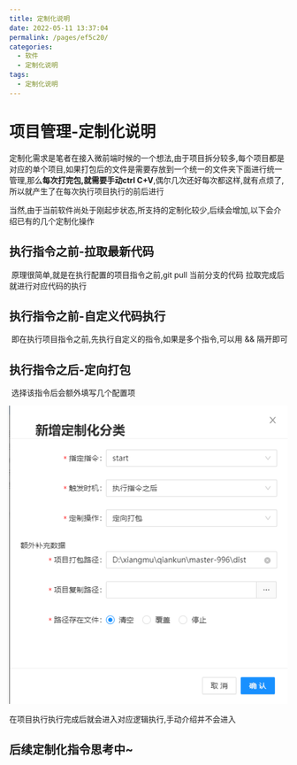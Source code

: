 ```yaml
---
title: 定制化说明
date: 2022-05-11 13:37:04
permalink: /pages/ef5c20/
categories:
  - 软件
  - 定制化说明
tags:
  - 定制化说明
---
```


# 项目管理-定制化说明

​	定制化需求是笔者在接入微前端时候的一个想法,由于项目拆分较多,每个项目都是对应的单个项目,如果打包后的文件是需要存放到一个统一的文件夹下面进行统一管理,那么**每次打完包,就需要手动ctrl C+V**,偶尔几次还好每次都这样,就有点烦了,所以就产生了在每次执行项目执行的前后进行

​	当然,由于当前软件尚处于刚起步状态,所支持的定制化较少,后续会增加,以下会介绍已有的几个定制化操作

## 执行指令之前-拉取最新代码

​	原理很简单,就是在执行配置的项目指令之前,git pull 当前分支的代码 拉取完成后就进行对应代码的执行

## 执行指令之前-自定义代码执行

​	即在执行项目指令之前,先执行自定义的指令,如果是多个指令,可以用 && 隔开即可

## 执行指令之后-定向打包

​	选择该指令后会额外填写几个配置项

![image-20220511150602593](./image-20220511150602593.png)

在项目执行执行完成后就会进入对应逻辑执行,手动介绍并不会进入

## 后续定制化指令思考中~